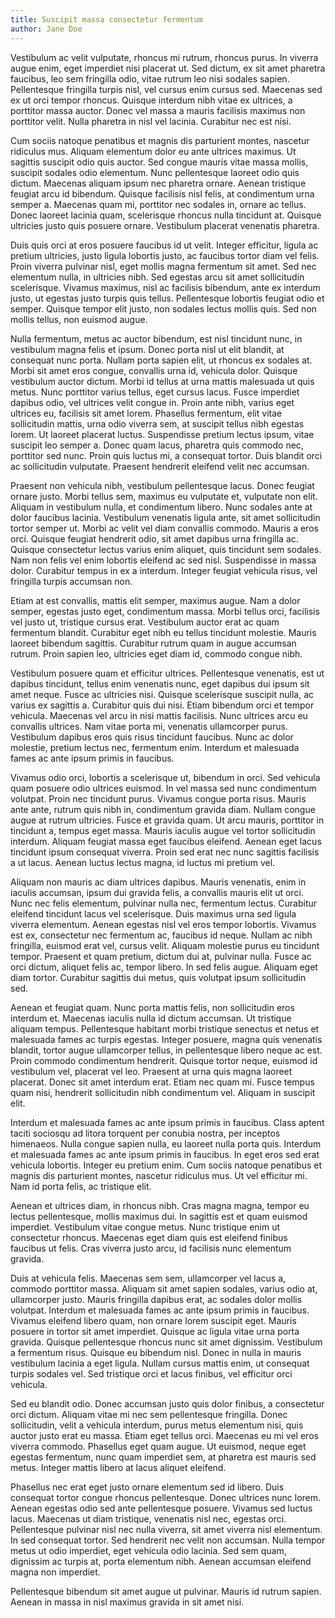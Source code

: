 ```yaml
---
title: Suscipit massa consectetur fermentum
author: Jane Doe
---
```


Vestibulum ac velit vulputate, rhoncus mi rutrum, rhoncus purus. In viverra augue enim, eget imperdiet nisi placerat ut. Sed dictum, ex sit amet pharetra faucibus, leo sem fringilla odio, vitae rutrum leo nisi sodales sapien. Pellentesque fringilla turpis nisl, vel cursus enim cursus sed. Maecenas sed ex ut orci tempor rhoncus. Quisque interdum nibh vitae ex ultrices, a porttitor massa auctor. Donec vel massa a mauris facilisis maximus non porttitor velit. Nulla pharetra in nisl vel lacinia. Curabitur nec est nisi.

Cum sociis natoque penatibus et magnis dis parturient montes, nascetur ridiculus mus. Aliquam elementum dolor eu ante ultrices maximus. Ut sagittis suscipit odio quis auctor. Sed congue mauris vitae massa mollis, suscipit sodales odio elementum. Nunc pellentesque laoreet odio quis dictum. Maecenas aliquam ipsum nec pharetra ornare. Aenean tristique feugiat arcu id bibendum. Quisque facilisis nisl felis, at condimentum urna semper a. Maecenas quam mi, porttitor nec sodales in, ornare ac tellus. Donec laoreet lacinia quam, scelerisque rhoncus nulla tincidunt at. Quisque ultricies justo quis posuere ornare. Vestibulum placerat venenatis pharetra.

Duis quis orci at eros posuere faucibus id ut velit. Integer efficitur, ligula ac pretium ultricies, justo ligula lobortis justo, ac faucibus tortor diam vel felis. Proin viverra pulvinar nisl, eget mollis magna fermentum sit amet. Sed nec elementum nulla, in ultricies nibh. Sed egestas arcu sit amet sollicitudin scelerisque. Vivamus maximus, nisl ac facilisis bibendum, ante ex interdum justo, ut egestas justo turpis quis tellus. Pellentesque lobortis feugiat odio et semper. Quisque tempor elit justo, non sodales lectus mollis quis. Sed non mollis tellus, non euismod augue.

Nulla fermentum, metus ac auctor bibendum, est nisl tincidunt nunc, in vestibulum magna felis et ipsum. Donec porta nisl ut elit blandit, at consequat nunc porta. Nullam porta sapien elit, ut rhoncus ex sodales at. Morbi sit amet eros congue, convallis urna id, vehicula dolor. Quisque vestibulum auctor dictum. Morbi id tellus at urna mattis malesuada ut quis metus. Nunc porttitor varius tellus, eget cursus lacus. Fusce imperdiet dapibus odio, vel ultrices velit congue in. Proin ante nibh, varius eget ultrices eu, facilisis sit amet lorem. Phasellus fermentum, elit vitae sollicitudin mattis, urna odio viverra sem, at suscipit tellus nibh egestas lorem. Ut laoreet placerat luctus. Suspendisse pretium lectus ipsum, vitae suscipit leo semper a. Donec quam lacus, pharetra quis commodo nec, porttitor sed nunc. Proin quis luctus mi, a consequat tortor. Duis blandit orci ac sollicitudin vulputate. Praesent hendrerit eleifend velit nec accumsan.

Praesent non vehicula nibh, vestibulum pellentesque lacus. Donec feugiat ornare justo. Morbi tellus sem, maximus eu vulputate et, vulputate non elit. Aliquam in vestibulum nulla, et condimentum libero. Nunc sodales ante at dolor faucibus lacinia. Vestibulum venenatis ligula ante, sit amet sollicitudin tortor semper ut. Morbi ac velit vel diam convallis commodo. Mauris a eros orci. Quisque feugiat hendrerit odio, sit amet dapibus urna fringilla ac. Quisque consectetur lectus varius enim aliquet, quis tincidunt sem sodales. Nam non felis vel enim lobortis eleifend ac sed nisl. Suspendisse in massa dolor. Curabitur tempus in ex a interdum. Integer feugiat vehicula risus, vel fringilla turpis accumsan non.

Etiam at est convallis, mattis elit semper, maximus augue. Nam a dolor semper, egestas justo eget, condimentum massa. Morbi tellus orci, facilisis vel justo ut, tristique cursus erat. Vestibulum auctor erat ac quam fermentum blandit. Curabitur eget nibh eu tellus tincidunt molestie. Mauris laoreet bibendum sagittis. Curabitur rutrum quam in augue accumsan rutrum. Proin sapien leo, ultricies eget diam id, commodo congue nibh.

Vestibulum posuere quam et efficitur ultrices. Pellentesque venenatis, est ut dapibus tincidunt, tellus enim venenatis nunc, eget dapibus dui ipsum sit amet neque. Fusce ac ultricies nisi. Quisque scelerisque suscipit nulla, ac varius ex sagittis a. Curabitur quis dui nisi. Etiam bibendum orci et tempor vehicula. Maecenas vel arcu in nisi mattis facilisis. Nunc ultrices arcu eu convallis ultrices. Nam vitae porta mi, venenatis ullamcorper purus. Vestibulum dapibus eros quis risus tincidunt faucibus. Nunc ac dolor molestie, pretium lectus nec, fermentum enim. Interdum et malesuada fames ac ante ipsum primis in faucibus.

Vivamus odio orci, lobortis a scelerisque ut, bibendum in orci. Sed vehicula quam posuere odio ultrices euismod. In vel massa sed nunc condimentum volutpat. Proin nec tincidunt purus. Vivamus congue porta risus. Mauris ante ante, rutrum quis nibh in, condimentum gravida diam. Nullam congue augue at rutrum ultricies. Fusce et gravida quam. Ut arcu mauris, porttitor in tincidunt a, tempus eget massa. Mauris iaculis augue vel tortor sollicitudin interdum. Aliquam feugiat massa eget faucibus eleifend. Aenean eget lacus tincidunt ipsum consequat viverra. Proin sed erat nec nunc sagittis facilisis a ut lacus. Aenean luctus lectus magna, id luctus mi pretium vel.

Aliquam non mauris ac diam ultrices dapibus. Mauris venenatis, enim in iaculis accumsan, ipsum dui gravida felis, a convallis mauris elit ut orci. Nunc nec felis elementum, pulvinar nulla nec, fermentum lectus. Curabitur eleifend tincidunt lacus vel scelerisque. Duis maximus urna sed ligula viverra elementum. Aenean egestas nisl vel eros tempor lobortis. Vivamus est ex, consectetur nec fermentum ac, faucibus id neque. Nullam ac nibh fringilla, euismod erat vel, cursus velit. Aliquam molestie purus eu tincidunt tempor. Praesent et quam pretium, dictum dui at, pulvinar nulla. Fusce ac orci dictum, aliquet felis ac, tempor libero. In sed felis augue. Aliquam eget diam tortor. Curabitur sagittis dui metus, quis volutpat ipsum sollicitudin sed.

Aenean et feugiat quam. Nunc porta mattis felis, non sollicitudin eros interdum et. Maecenas iaculis nulla id dictum accumsan. Ut tristique aliquam tempus. Pellentesque habitant morbi tristique senectus et netus et malesuada fames ac turpis egestas. Integer posuere, magna quis venenatis blandit, tortor augue ullamcorper tellus, in pellentesque libero neque ac est. Proin commodo condimentum hendrerit. Quisque tortor neque, euismod id vestibulum vel, placerat vel leo. Praesent at urna quis magna laoreet placerat. Donec sit amet interdum erat. Etiam nec quam mi. Fusce tempus quam nisi, hendrerit sollicitudin nibh condimentum vel. Aliquam in suscipit elit.

Interdum et malesuada fames ac ante ipsum primis in faucibus. Class aptent taciti sociosqu ad litora torquent per conubia nostra, per inceptos himenaeos. Nulla congue sapien nulla, eu laoreet nulla porta quis. Interdum et malesuada fames ac ante ipsum primis in faucibus. In eget eros sed erat vehicula lobortis. Integer eu pretium enim. Cum sociis natoque penatibus et magnis dis parturient montes, nascetur ridiculus mus. Ut vel efficitur mi. Nam id porta felis, ac tristique elit.

Aenean et ultrices diam, in rhoncus nibh. Cras magna magna, tempor eu lectus pellentesque, mollis maximus dui. In sagittis est et quam euismod imperdiet. Vestibulum vitae congue metus. Nunc tristique enim ut consectetur rhoncus. Maecenas eget diam quis est eleifend finibus faucibus ut felis. Cras viverra justo arcu, id facilisis nunc elementum gravida.

Duis at vehicula felis. Maecenas sem sem, ullamcorper vel lacus a, commodo porttitor massa. Aliquam sit amet sapien sodales, varius odio at, ullamcorper justo. Mauris fringilla dapibus erat, ac sodales dolor mollis volutpat. Interdum et malesuada fames ac ante ipsum primis in faucibus. Vivamus eleifend libero quam, non ornare lorem suscipit eget. Mauris posuere in tortor sit amet imperdiet. Quisque ac ligula vitae urna porta gravida. Quisque pellentesque rhoncus nunc sit amet dignissim. Vestibulum a fermentum risus. Quisque eu bibendum nisl. Donec in nulla in mauris vestibulum lacinia a eget ligula. Nullam cursus mattis enim, ut consequat turpis sodales vel. Sed tristique orci et lacus finibus, vel efficitur orci vehicula.

Sed eu blandit odio. Donec accumsan justo quis dolor finibus, a consectetur orci dictum. Aliquam vitae mi nec sem pellentesque fringilla. Donec sollicitudin, velit a vehicula interdum, purus metus elementum nisi, quis auctor justo erat eu massa. Etiam eget tellus orci. Maecenas eu mi vel eros viverra commodo. Phasellus eget quam augue. Ut euismod, neque eget egestas fermentum, nunc quam imperdiet sem, at pharetra est mauris sed metus. Integer mattis libero at lacus aliquet eleifend.

Phasellus nec erat eget justo ornare elementum sed id libero. Duis consequat tortor congue rhoncus pellentesque. Donec ultrices nunc lorem. Aenean egestas odio sed ante pellentesque posuere. Vivamus sed luctus lacus. Maecenas ut diam tristique, venenatis nisl nec, egestas orci. Pellentesque pulvinar nisl nec nulla viverra, sit amet viverra nisl elementum. In sed consequat tortor. Sed hendrerit nec velit non accumsan. Nulla tempor metus ut odio imperdiet, eget vehicula odio lacinia. Sed sem quam, dignissim ac turpis at, porta elementum nibh. Aenean accumsan eleifend magna non imperdiet.

Pellentesque bibendum sit amet augue ut pulvinar. Mauris id rutrum sapien. Aenean in massa in nisl maximus gravida in sit amet nisi.
